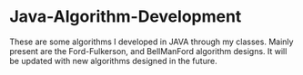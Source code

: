 # Java-Algorithm-Development

These are some algorithms I developed in JAVA through my classes. Mainly present are the Ford-Fulkerson, and BellManFord algorithm designs.
It will be updated with new algorithms designed in the future.
